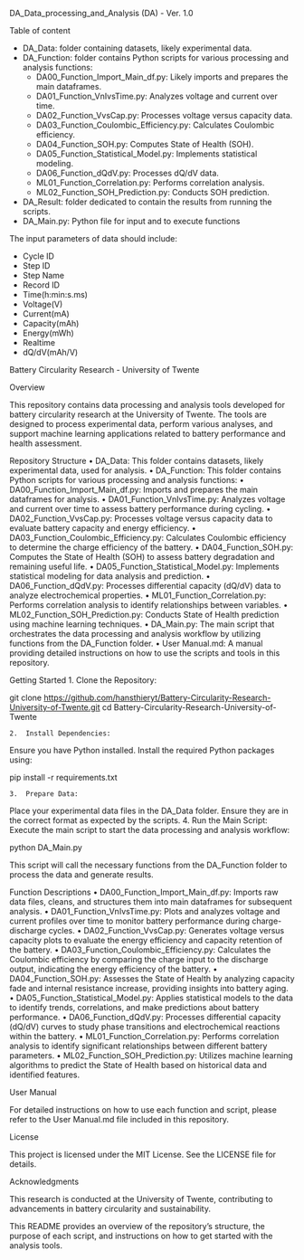 DA_Data_processing_and_Analysis (DA) - Ver. 1.0

Table of content
- DA_Data: folder containing datasets, likely experimental data.
- DA_Function: folder contains Python scripts for various processing and analysis functions:
	- DA00_Function_Import_Main_df.py: Likely imports and prepares the main dataframes.
	- DA01_Function_VnIvsTime.py: Analyzes voltage and current over time.
	- DA02_Function_VvsCap.py: Processes voltage versus capacity data.
	- DA03_Function_Coulombic_Efficiency.py: Calculates Coulombic efficiency.
	- DA04_Function_SOH.py: Computes State of Health (SOH).
	- DA05_Function_Statistical_Model.py: Implements statistical modeling.
	- DA06_Function_dQdV.py: Processes dQ/dV data.
	- ML01_Function_Correlation.py: Performs correlation analysis.
	- ML02_Function_SOH_Prediction.py: Conducts SOH prediction.
- DA_Result: folder dedicated to contain the results from running the scripts.
- DA_Main.py: Python file for input and to execute functions

The input parameters of data should include:
- Cycle ID	
- Step ID	
- Step Name	
- Record ID	
- Time(h:min:s.ms)	
- Voltage(V)	
- Current(mA)	
- Capacity(mAh)	
- Energy(mWh)	
- Realtime	
- dQ/dV(mAh/V)


Battery Circularity Research - University of Twente

Overview

This repository contains data processing and analysis tools developed for battery circularity research at the University of Twente. The tools are designed to process experimental data, perform various analyses, and support machine learning applications related to battery performance and health assessment.

Repository Structure
	•	DA_Data: This folder contains datasets, likely experimental data, used for analysis.
	•	DA_Function: This folder contains Python scripts for various processing and analysis functions:
	•	DA00_Function_Import_Main_df.py: Imports and prepares the main dataframes for analysis.
	•	DA01_Function_VnIvsTime.py: Analyzes voltage and current over time to assess battery performance during cycling.
	•	DA02_Function_VvsCap.py: Processes voltage versus capacity data to evaluate battery capacity and energy efficiency.
	•	DA03_Function_Coulombic_Efficiency.py: Calculates Coulombic efficiency to determine the charge efficiency of the battery.
	•	DA04_Function_SOH.py: Computes the State of Health (SOH) to assess battery degradation and remaining useful life.
	•	DA05_Function_Statistical_Model.py: Implements statistical modeling for data analysis and prediction.
	•	DA06_Function_dQdV.py: Processes differential capacity (dQ/dV) data to analyze electrochemical properties.
	•	ML01_Function_Correlation.py: Performs correlation analysis to identify relationships between variables.
	•	ML02_Function_SOH_Prediction.py: Conducts State of Health prediction using machine learning techniques.
	•	DA_Main.py: The main script that orchestrates the data processing and analysis workflow by utilizing functions from the DA_Function folder.
	•	User Manual.md: A manual providing detailed instructions on how to use the scripts and tools in this repository.

Getting Started
	1.	Clone the Repository:

git clone https://github.com/hansthieryt/Battery-Circularity-Research-University-of-Twente.git
cd Battery-Circularity-Research-University-of-Twente


	2.	Install Dependencies:
Ensure you have Python installed. Install the required Python packages using:

pip install -r requirements.txt


	3.	Prepare Data:
Place your experimental data files in the DA_Data folder. Ensure they are in the correct format as expected by the scripts.
	4.	Run the Main Script:
Execute the main script to start the data processing and analysis workflow:

python DA_Main.py

This script will call the necessary functions from the DA_Function folder to process the data and generate results.

Function Descriptions
	•	DA00_Function_Import_Main_df.py:
Imports raw data files, cleans, and structures them into main dataframes for subsequent analysis.
	•	DA01_Function_VnIvsTime.py:
Plots and analyzes voltage and current profiles over time to monitor battery performance during charge-discharge cycles.
	•	DA02_Function_VvsCap.py:
Generates voltage versus capacity plots to evaluate the energy efficiency and capacity retention of the battery.
	•	DA03_Function_Coulombic_Efficiency.py:
Calculates the Coulombic efficiency by comparing the charge input to the discharge output, indicating the energy efficiency of the battery.
	•	DA04_Function_SOH.py:
Assesses the State of Health by analyzing capacity fade and internal resistance increase, providing insights into battery aging.
	•	DA05_Function_Statistical_Model.py:
Applies statistical models to the data to identify trends, correlations, and make predictions about battery performance.
	•	DA06_Function_dQdV.py:
Processes differential capacity (dQ/dV) curves to study phase transitions and electrochemical reactions within the battery.
	•	ML01_Function_Correlation.py:
Performs correlation analysis to identify significant relationships between different battery parameters.
	•	ML02_Function_SOH_Prediction.py:
Utilizes machine learning algorithms to predict the State of Health based on historical data and identified features.

User Manual

For detailed instructions on how to use each function and script, please refer to the User Manual.md file included in this repository.

License

This project is licensed under the MIT License. See the LICENSE file for details.

Acknowledgments

This research is conducted at the University of Twente, contributing to advancements in battery circularity and sustainability.

This README provides an overview of the repository’s structure, the purpose of each script, and instructions on how to get started with the analysis tools.
